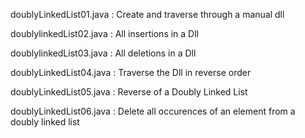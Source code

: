 doublyLinkedList01.java : Create and traverse through a manual dll

doublylinkedList02.java : All insertions in a Dll

doublylinkedList03.java : All deletions in a Dll

doublyLinkedList04.java : Traverse the Dll in reverse order

doublyLinkedList05.java : Reverse of a Doubly Linked List

doublyLinkedList06.java : Delete all occurences of an element from a doubly linked list 
